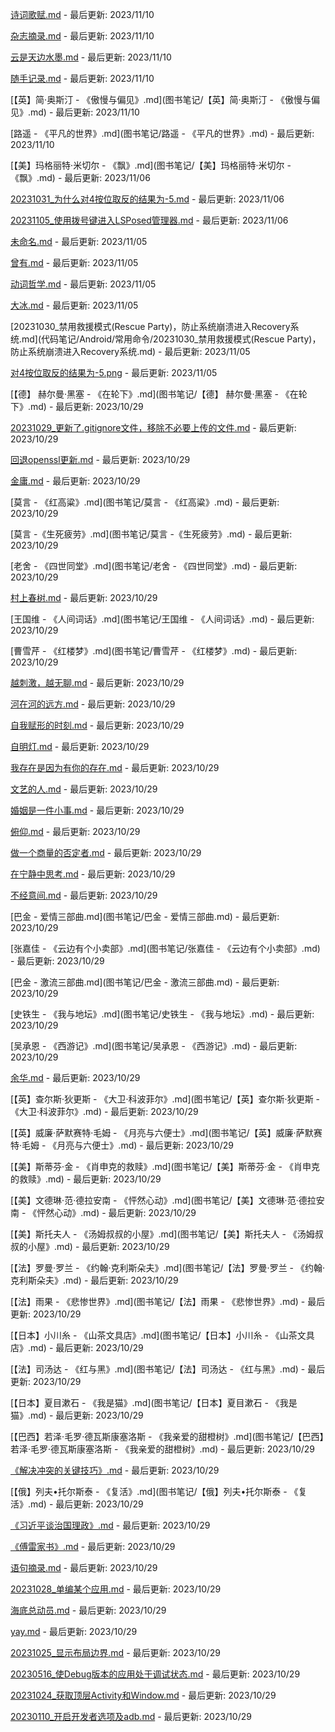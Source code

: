 [诗词歌赋.md](诗词歌赋.md) - 最后更新: 2023/11/10

[杂志摘录.md](杂志摘录.md) - 最后更新: 2023/11/10

[云是天边水墨.md](整篇抄录/云是天边水墨.md) - 最后更新: 2023/11/10

[随手记录.md](随手记录.md) - 最后更新: 2023/11/10

[【英】简·奥斯汀 - 《傲慢与偏见》.md](图书笔记/【英】简·奥斯汀 - 《傲慢与偏见》.md) - 最后更新: 2023/11/10

[路遥 - 《平凡的世界》.md](图书笔记/路遥 - 《平凡的世界》.md) - 最后更新: 2023/11/10

[【美】玛格丽特·米切尔 - 《飘》.md](图书笔记/【美】玛格丽特·米切尔 - 《飘》.md) - 最后更新: 2023/11/06

[20231031_为什么对4按位取反的结果为-5.md](代码笔记/20231031_为什么对4按位取反的结果为-5/20231031_为什么对4按位取反的结果为-5.md) - 最后更新: 2023/11/06

[20231105_使用拨号键进入LSPosed管理器.md](代码笔记/Android/20231105_使用拨号键进入LSPosed管理器.md) - 最后更新: 2023/11/06

[未命名.md](数学笔记/一个数是否可以被另一个数整除通用表达式/未命名.md) - 最后更新: 2023/11/05

[曾有.md](整篇抄录/曾有.md) - 最后更新: 2023/11/05

[动词哲学.md](整篇抄录/动词哲学.md) - 最后更新: 2023/11/05

[大冰.md](图书笔记/大冰.md) - 最后更新: 2023/11/05

[20231030_禁用救援模式(Rescue Party)，防止系统崩溃进入Recovery系统.md](代码笔记/Android/常用命令/20231030_禁用救援模式(Rescue Party)，防止系统崩溃进入Recovery系统.md) - 最后更新: 2023/11/05

[对4按位取反的结果为-5.png](代码笔记/20231031_为什么对4按位取反的结果为-5/对4按位取反的结果为-5.png) - 最后更新: 2023/11/05

[【德】 赫尔曼·黑塞 - 《在轮下》.md](图书笔记/【德】 赫尔曼·黑塞 - 《在轮下》.md) - 最后更新: 2023/10/29

[20231029_更新了.gitignore文件，移除不必要上传的文件.md](代码笔记/Git/20231029_更新了.gitignore文件，移除不必要上传的文件.md) - 最后更新: 2023/10/29

[回退openssl更新.md](代码笔记/OpenWrt/lede/回退openssl更新.md) - 最后更新: 2023/10/29

[金庸.md](图书笔记/金庸.md) - 最后更新: 2023/10/29

[莫言 - 《红高粱》.md](图书笔记/莫言 - 《红高粱》.md) - 最后更新: 2023/10/29

[莫言 -《生死疲劳》.md](图书笔记/莫言 -《生死疲劳》.md) - 最后更新: 2023/10/29

[老舍 - 《四世同堂》.md](图书笔记/老舍 - 《四世同堂》.md) - 最后更新: 2023/10/29

[村上春树.md](图书笔记/村上春树.md) - 最后更新: 2023/10/29

[王国维 - 《人间词话》.md](图书笔记/王国维 - 《人间词话》.md) - 最后更新: 2023/10/29

[曹雪芹 - 《红楼梦》.md](图书笔记/曹雪芹 - 《红楼梦》.md) - 最后更新: 2023/10/29

[越刺激，越无聊.md](整篇抄录/越刺激，越无聊.md) - 最后更新: 2023/10/29

[河在河的远方.md](整篇抄录/河在河的远方.md) - 最后更新: 2023/10/29

[自我赋形的时刻.md](整篇抄录/自我赋形的时刻.md) - 最后更新: 2023/10/29

[自明灯.md](整篇抄录/自明灯.md) - 最后更新: 2023/10/29

[我存在是因为有你的存在.md](整篇抄录/我存在是因为有你的存在.md) - 最后更新: 2023/10/29

[文艺的人.md](整篇抄录/文艺的人.md) - 最后更新: 2023/10/29

[婚姻是一件小事.md](整篇抄录/婚姻是一件小事.md) - 最后更新: 2023/10/29

[俯仰.md](整篇抄录/俯仰.md) - 最后更新: 2023/10/29

[做一个商量的否定者.md](整篇抄录/做一个商量的否定者.md) - 最后更新: 2023/10/29

[在宁静中思考.md](整篇抄录/在宁静中思考.md) - 最后更新: 2023/10/29

[不经意间.md](整篇抄录/不经意间.md) - 最后更新: 2023/10/29

[巴金 - 爱情三部曲.md](图书笔记/巴金 - 爱情三部曲.md) - 最后更新: 2023/10/29

[张嘉佳 - 《云边有个小卖部》.md](图书笔记/张嘉佳 - 《云边有个小卖部》.md) - 最后更新: 2023/10/29

[巴金 - 激流三部曲.md](图书笔记/巴金 - 激流三部曲.md) - 最后更新: 2023/10/29

[史铁生 - 《我与地坛》.md](图书笔记/史铁生 - 《我与地坛》.md) - 最后更新: 2023/10/29

[吴承恩 - 《西游记》.md](图书笔记/吴承恩 - 《西游记》.md) - 最后更新: 2023/10/29

[余华.md](图书笔记/余华.md) - 最后更新: 2023/10/29

[【英】查尔斯·狄更斯 - 《大卫·科波菲尔》.md](图书笔记/【英】查尔斯·狄更斯 - 《大卫·科波菲尔》.md) - 最后更新: 2023/10/29

[【英】威廉·萨默赛特·毛姆 - 《月亮与六便士》.md](图书笔记/【英】威廉·萨默赛特·毛姆 - 《月亮与六便士》.md) - 最后更新: 2023/10/29

[【美】斯蒂芬·金 - 《肖申克的救赎》.md](图书笔记/【美】斯蒂芬·金 - 《肖申克的救赎》.md) - 最后更新: 2023/10/29

[【美】文德琳·范·德拉安南 - 《怦然心动》.md](图书笔记/【美】文德琳·范·德拉安南 - 《怦然心动》.md) - 最后更新: 2023/10/29

[【美】斯托夫人 - 《汤姆叔叔的小屋》.md](图书笔记/【美】斯托夫人 - 《汤姆叔叔的小屋》.md) - 最后更新: 2023/10/29

[【法】罗曼·罗兰 - 《约翰·克利斯朵夫》.md](图书笔记/【法】罗曼·罗兰 - 《约翰·克利斯朵夫》.md) - 最后更新: 2023/10/29

[【法】雨果 - 《悲惨世界》.md](图书笔记/【法】雨果 - 《悲惨世界》.md) - 最后更新: 2023/10/29

[【日本】小川糸 - 《山茶文具店》.md](图书笔记/【日本】小川糸 - 《山茶文具店》.md) - 最后更新: 2023/10/29

[【法】司汤达 - 《红与黑》.md](图书笔记/【法】司汤达 - 《红与黑》.md) - 最后更新: 2023/10/29

[【日本】夏目漱石 - 《我是猫》.md](图书笔记/【日本】夏目漱石 - 《我是猫》.md) - 最后更新: 2023/10/29

[【巴西】若泽·毛罗·德瓦斯康塞洛斯 - 《我亲爱的甜橙树》.md](图书笔记/【巴西】若泽·毛罗·德瓦斯康塞洛斯 - 《我亲爱的甜橙树》.md) - 最后更新: 2023/10/29

[《解决冲突的关键技巧》.md](图书笔记/《解决冲突的关键技巧》.md) - 最后更新: 2023/10/29

[【俄】列夫•托尔斯泰 - 《复活》.md](图书笔记/【俄】列夫•托尔斯泰 - 《复活》.md) - 最后更新: 2023/10/29

[《习近平谈治国理政》.md](图书笔记/《习近平谈治国理政》.md) - 最后更新: 2023/10/29

[《傅雷家书》.md](图书笔记/《傅雷家书》.md) - 最后更新: 2023/10/29

[语句摘录.md](新闻笔记/语句摘录.md) - 最后更新: 2023/10/29

[20231028_单编某个应用.md](代码笔记/OpenWrt/20231028_单编某个应用.md) - 最后更新: 2023/10/29

[海底总动员.md](影视笔记/海底总动员.md) - 最后更新: 2023/10/29

[yay.md](代码笔记/Linux/yay.md) - 最后更新: 2023/10/29

[20231025_显示布局边界.md](代码笔记/Android/常用命令/20231025_显示布局边界.md) - 最后更新: 2023/10/29

[20230516_使Debug版本的应用处于调试状态.md](代码笔记/Android/常用命令/20230516_使Debug版本的应用处于调试状态.md) - 最后更新: 2023/10/29

[20231024_获取顶层Activity和Window.md](代码笔记/Android/常用命令/20231024_获取顶层Activity和Window.md) - 最后更新: 2023/10/29

[20230110_开启开发者选项及adb.md](代码笔记/Android/常用命令/20230110_开启开发者选项及adb.md) - 最后更新: 2023/10/29
